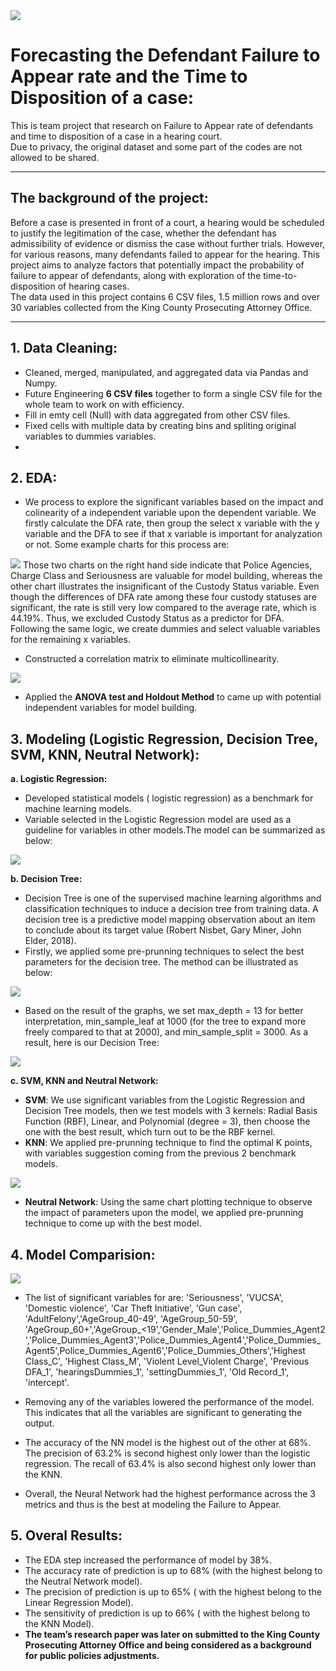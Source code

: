 <img src="hearing_court.png?raw=true"/>

# Forecasting the Defendant Failure to Appear rate and the Time to Disposition of a case:

This is  team project that research on Failure to Appear rate of defendants and time to disposition of a case in a hearing court.    
Due to privacy, the original dataset and some part of the codes are not allowed to be shared. 

---
## The background of the project:
Before a case is presented in front of a court, a hearing would be scheduled to justify the legitimation of the case, whether the defendant has admissibility of evidence or dismiss the case without further trials. However, for various reasons, many defendants failed to appear for the hearing. This project aims to analyze factors that potentially impact the probability of failure to appear of defendants, along with exploration of the time-to-disposition of hearing cases.  
The data used in this project contains 6 CSV files, 1.5 million rows and over 30 variables collected from the King County Prosecuting Attorney Office.  

---

## 1. Data Cleaning:  

- Cleaned, merged, manipulated, and aggregated data  via Pandas and Numpy.  
- Future Engineering **6 CSV files** together to form a single CSV file for the whole team to work on with efficiency.  
- Fill in emty cell (Null) with data aggregated from other CSV files.  
- Fixed cells with multiple data by creating bins and spliting original variables to dummies variables.  
-   
## 2. EDA:  

- We process to explore the significant variables based on the impact and colinearity of a independent variable upon the dependent variable. We firstly calculate the DFA rate, then group the select x variable with the y variable and the DFA to see if that x variable is important for analyzation or not. Some example charts for this process are:  
<img src="dummies.png?raw=true"/>  
Those two charts on the right hand side indicate that Police Agencies, Charge Class and Seriousness are valuable for model building, whereas the other chart illustrates the insignificant of the Custody Status variable. Even though the differences of DFA rate among these four custody statuses are significant, the rate is still very low compared to the average rate, which is 44.19%. Thus, we excluded Custody Status as a predictor for DFA. Following the same logic, we create dummies and select valuable variables for the remaining x variables.  

- Constructed a correlation matrix to eliminate multicollinearity.  
<img src="corr.png?raw=true"/>  

- Applied the **ANOVA test and Holdout Method** to came up with potential independent variables for model building.  
  
## 3. Modeling (Logistic Regression, Decision Tree, SVM, KNN, Neutral Network):  
**a. Logistic Regression:**  
- Developed statistical models ( logistic regression) as a benchmark for machine learning models.   
- Variable selected in the Logistic Regression model are used as a guideline for variables in other models.The model can be summarized as below:  
<img src="logistic.png?raw=true"/>  

**b. Decision Tree:**  
- Decision Tree is one of the supervised machine learning algorithms and classification techniques to induce a decision tree from training data. A decision tree is a predictive model mapping observation about an item to conclude about its target value (Robert Nisbet, Gary Miner, John Elder, 2018).    
- Firstly, we applied some pre-prunning techniques to select the best parameters for the decision tree. The method can be illustrated as below:  
<img src="tree_prun.png?raw=true"/>  

- Based on the result of the graphs, we set max_depth = 13 for better interpretation, min_sample_leaf at 1000 (for the tree to expand more freely compared to that at 2000), and min_sample_split = 3000. As a result, here is our Decision Tree:  
<img src="tree.png?raw=true"/>  

**c. SVM, KNN and Neutral Network:**  

- **SVM**: We use significant variables from the Logistic Regression and Decision Tree models, then we test models with 3 kernels: Radial Basis Function (RBF), Linear, and Polynomial (degree = 3), then choose the one with the best result, which turn out to be the RBF kernel.  
- **KNN**: We applied pre-prunning technique to find the optimal K points, with variables suggestion coming from the previous 2 benchmark models.  
<img src="KNN.png?raw=true"/>  

- **Neutral Network**: Using the same chart plotting technique to observe the impact of parameters upon the model, we applied pre-prunning technique to come up with the best model.   
   
## 4. Model Comparision:  
<img src="matrix.png?raw=true"/>  

- The list of significant variables for  are: 'Seriousness', 'VUCSA', 'Domestic violence', 'Car Theft Initiative', 'Gun case', 'AdultFelony','AgeGroup_40-49', 'AgeGroup_50-59', 'AgeGroup_60+','AgeGroup_<19','Gender_Male','Police_Dummies_Agent2','Police_Dummies_Agent3','Police_Dummies_Agent4','Police_Dummies_Agent5',Police_Dummies_Agent6','Police_Dummies_Others','Highest Class_C', 'Highest Class_M', 'Violent Level_Violent Charge', 'Previous DFA_1', 'hearingsDummies_1', 'settingDummies_1', 'Old Record_1', 'intercept'.  
  
- Removing any of the variables lowered the performance of the model. This indicates that all the variables are significant to generating the output.  
  
- The accuracy of the NN model is the highest out of the other at 68%. The precision of 63.2% is second highest only lower than the logistic regression. The recall of 63.4% is also second highest only lower than the KNN.  
- Overall, the Neural Network had the highest performance across the 3 metrics and thus is the best at modeling the Failure to Appear.

## 5. Overal Results:     
- The EDA step increased the performance of model by 38%.    
- The accuracy rate of prediction is up to 68% (with the highest belong to the Neutral Network model).  
- The precision of prediction is up to 65% ( with the highest belong to the Linear Regression Model).
- The sensitivity of prediction is up to 66% ( with the highest belong to the KNN Model). 
- **The team’s research paper was later on submitted to the King County Prosecuting Attorney Office and being considered as a background for public policies adjustments.** 
